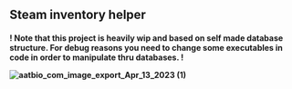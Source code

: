 <h2>Steam inventory helper

<h4>! Note that this project is heavily wip and based on self made database structure. For debug reasons you need to change some executables 
in code in order to manipulate thru databases. !


![aatbio_com_image_export_Apr_13_2023 (1)](https://user-images.githubusercontent.com/85412627/231754350-fcb2dbb9-9268-408a-a1ac-f10df8f57b04.png)










